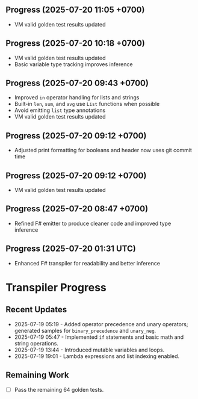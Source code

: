 ## Progress (2025-07-20 11:05 +0700)
- VM valid golden test results updated

## Progress (2025-07-20 10:18 +0700)
- VM valid golden test results updated
- Basic variable type tracking improves inference

## Progress (2025-07-20 09:43 +0700)
- Improved `in` operator handling for lists and strings
- Built-in `len`, `sum`, and `avg` use `List` functions when possible
- Avoid emitting `list` type annotations
- VM valid golden test results updated
## Progress (2025-07-20 09:12 +0700)
- Adjusted print formatting for booleans and header now uses git commit time

## Progress (2025-07-20 09:12 +0700)
- VM valid golden test results updated

## Progress (2025-07-20 08:47 +0700)
- Refined F# emitter to produce cleaner code and improved type inference

## Progress (2025-07-20 01:31 UTC)
- Enhanced F# transpiler for readability and better inference

# Transpiler Progress

## Recent Updates
- 2025-07-19 05:19 - Added operator precedence and unary operators; generated samples for `binary_precedence` and `unary_neg`.
- 2025-07-19 05:47 - Implemented `if` statements and basic math and string operations.
- 2025-07-19 13:44 - Introduced mutable variables and loops.
- 2025-07-19 19:01 - Lambda expressions and list indexing enabled.

## Remaining Work
- [ ] Pass the remaining 64 golden tests.
